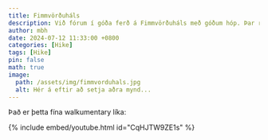 ```yaml
---
title: Fimmvörðuháls
description: Við fórum í góða ferð á Fimmvörðuháls með góðum hóp. Þar reyndist Heljarkamburinn mér sérstaklega erfiður og Kattahryggir líka.
author: mbh
date: 2024-07-12 11:33:00 +0800
categories: [Hike]
tags: [Hike]
pin: false
math: true
image:
  path: /assets/img/fimmvorduhals.jpg
  alt: Hér á eftir að setja aðra mynd...
---
```


Það er þetta fína walkumentary líka:

{% include embed/youtube.html id="CqHJTW9ZE1s" %}



